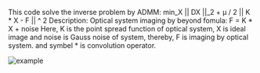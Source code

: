 This code solve the inverse problem by ADMM:
  min_X || DX ||_2 + μ / 2 || K * X - F || ^ 2
Description:
  Optical system imaging by beyond fomula:
  F = K * X + noise
  Here, K is the point spread function of optical system, X is ideal image and noise is Gauss noise of system, thereby, F is imaging by optical system.
  and symbel * is convolution operator.
    
![example](https://github.com/user-attachments/assets/2c3ae67d-bd11-4176-bafd-5b21748f8b5b)

